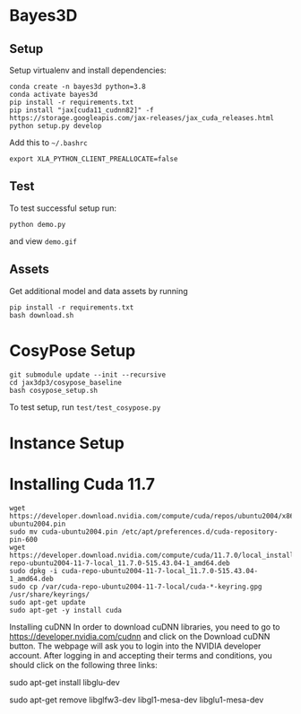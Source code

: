 # Bayes3D


## Setup

Setup virtualenv and install dependencies:
```
conda create -n bayes3d python=3.8
conda activate bayes3d
pip install -r requirements.txt
pip install "jax[cuda11_cudnn82]" -f https://storage.googleapis.com/jax-releases/jax_cuda_releases.html
python setup.py develop
```

Add this to `~/.bashrc`
```
export XLA_PYTHON_CLIENT_PREALLOCATE=false
```

## Test

To test successful setup run:
```
python demo.py
```
and view `demo.gif`


## Assets

Get additional model and data assets by running
```
pip install -r requirements.txt
bash download.sh
```

<!-- ```
sudo apt install libeigen3-dev
sudo ln -s /usr/include/eigen3/Eigen /usr/include/Eigen -->


# CosyPose Setup

```
git submodule update --init --recursive
cd jax3dp3/cosypose_baseline
bash cosypose_setup.sh
```

To test setup, run `test/test_cosypose.py`


# Instance Setup

# Installing Cuda 11.7

```
wget https://developer.download.nvidia.com/compute/cuda/repos/ubuntu2004/x86_64/cuda-ubuntu2004.pin
sudo mv cuda-ubuntu2004.pin /etc/apt/preferences.d/cuda-repository-pin-600
wget https://developer.download.nvidia.com/compute/cuda/11.7.0/local_installers/cuda-repo-ubuntu2004-11-7-local_11.7.0-515.43.04-1_amd64.deb
sudo dpkg -i cuda-repo-ubuntu2004-11-7-local_11.7.0-515.43.04-1_amd64.deb
sudo cp /var/cuda-repo-ubuntu2004-11-7-local/cuda-*-keyring.gpg /usr/share/keyrings/
sudo apt-get update
sudo apt-get -y install cuda
```


Installing cuDNN
In order to download cuDNN libraries, you need to go to https://developer.nvidia.com/cudnn and click on the Download cuDNN button. The webpage will ask you to login into the NVIDIA developer account. After logging in and accepting their terms and conditions, you should click on the following three links:

sudo apt-get install libglu-dev

sudo apt-get remove libglfw3-dev libgl1-mesa-dev libglu1-mesa-dev
